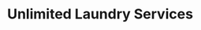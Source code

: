 ---
title: "Unlimited Laundry Services"
url: /quezon-city/unlimited-laundry-services/
shop: Wäscherei
---
